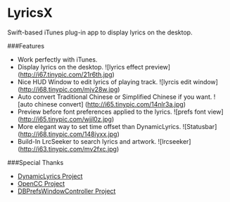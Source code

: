 # LyricsX
Swift-based iTunes plug-in app to display lyrics on the desktop.

###Features
* Work perfectly with iTunes.
* Display lyrics on the desktop.
![lyrics effect preview]
(http://i67.tinypic.com/21r6th.jpg)
* Nice HUD Window to edit lyrics of playing track.
![lyrcis edit window]
(http://i68.tinypic.com/mjv28w.jpg)
* Auto convert Traditional Chinese or Simplified Chinese if you want.
![auto chinese convert]
(http://i65.tinypic.com/14nlr3a.jpg)
* Preview before font preferences applied to the lyrics.
![prefs font view]
(http://i65.tinypic.com/wjjl0z.jpg)
* More elegant way to set time offset than DynamicLyrics.
![Statusbar]
(http://i68.tinypic.com/148iyxx.jpg)
* Build-In LrcSeeker to search lyrics and artwork.
![lrcseeker]
(http://i63.tinypic.com/mv2fxc.jpg)

###Special Thanks
* [DynamicLyrics Project](https://github.com/MartianZ/DynamicLyrics)
* [OpenCC Project](https://github.com/BYVoid/OpenCC)
* [DBPrefsWindowController Project](https://github.com/kgn/DBPrefsWindowController)
